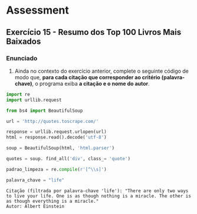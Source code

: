 # Assessment

## Exercício 15 - Resumo dos Top 100 Livros Mais Baixados

### Enunciado

1. Ainda no contexto do exercício anterior, complete o seguinte código de modo que, **para cada citação que corresponder ao critério (palavra-chave)**, o programa exiba **a citação e o nome do autor**.

```python
import re
import urllib.request

from bs4 import BeautifulSoup

url = 'http://quotes.toscrape.com/'

response = urllib.request.urlopen(url)
html = response.read().decode('utf-8')

soup = BeautifulSoup(html, 'html.parser')

quotes = soup. find_all('div', class_= 'quote')

padrao_limpeza = re.compile(r'[^\\s]')

palavra_chave = "life"
```

```console
Citação (filtrada por palavra-chave 'life'): "There are only two ways to live your life. One is as though nothing is a miracle. The other is as though everything is a miracle."
Autor: Albert Einstein
```
